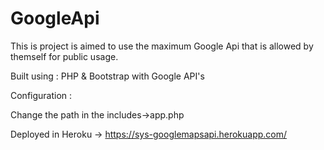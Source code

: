 # GoogleApi

This is project is aimed to use the maximum Google Api that is allowed by themself for public usage.


Built using : PHP & Bootstrap with Google API's


Configuration : 

Change the path in the includes->app.php

Deployed in Heroku -> https://sys-googlemapsapi.herokuapp.com/

